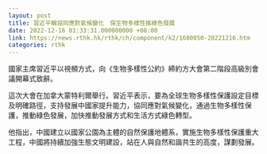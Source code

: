 ```yaml
---
layout: post
title: 習近平稱協同應對氣候變化　保生物多樣性推綠色發展
date: 2022-12-16 01:33:31.000000000 +08:00
link: https://news.rthk.hk/rthk/ch/component/k2/1680050-20221216.htm
categories: rthk
---
```


國家主席習近平以視頻方式，向《生物多樣性公約》締約方大會第二階段高級別會議開幕式致辭。 

這次大會在加拿大蒙特利爾舉行。習近平表示，要為全球生物多樣性保護設定目標及明確路徑，支持發展中國家提升能力，協同應對氣候變化，通過生物多樣性保護，推動綠色發展，加快推動發展方式和生活方式綠色轉型。

他指出，中國建立以國家公園為主體的自然保護地體系，實施生物多樣性保護重大工程，中國將持續加強生態文明建設，站在人與自然和諧共生的高度，謀劃發展。
